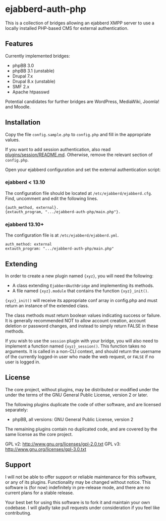 ejabberd-auth-php
=================

This is a collection of bridges allowing an ejabberd XMPP server to use a locally
installed PHP-based CMS for external authentication.

Features
--------

Currently implemented bridges:

* phpBB 3.0
* phpBB 3.1 (unstable)
* Drupal 7.x
* Drupal 8.x (unstable)
* SMF 2.x
* Apache htpasswd

Potential candidates for further bridges are WordPress, MediaWiki, Joomla! and Moodle.

Installation
------------

Copy the file `config.sample.php` to `config.php` and fill in the appropriate
values.

If you want to add session authentication, also read [plugins/session/README.md](
plugins/session/README.md). Otherwise, remove the relevant section of `config.php`.

Open your ejabberd configuration and set the external authentication script:

### ejabberd < 13.10 ###

The configuration file should be located at `/etc/ejabberd/ejabberd.cfg`. Find, uncomment
and edit the following lines.

    {auth_method, external}.
    {extauth_program, ".../ejabberd-auth-php/main.php"}.

### ejabberd 13.10+ ###

The configuration file is at `/etc/ejabberd/ejabberd.yml`.

    auth_method: external
    extauth_program: ".../ejabberd-auth-php/main.php"
    
Extending
---------

In order to create a new plugin named `{xyz}`, you will need the following:

* A class extending `EjabberdAuthBridge` and implementing its methods.
* A file named `{xyz}.module` that contains the function `{xyz}_init()`.

`{xyz}_init()` will receive its appropriate conf array in config.php and must
return an instance of the extended class.

The class methods must return boolean values indicating success or failure.
It is generally recommended NOT to allow account creation, account deletion or
password changes, and instead to simply return FALSE in these methods.

If you wish to use the `session` plugin with your bridge, you will also need to
implement a function named `{xyz}_session()`. This function takes no arguments.
It is called in a non-CLI context, and should return the username of the
currently logged-in user who made the web request, or `FALSE` if no user
is logged in.

License
-------

The core project, without plugins, may be distributed or modified under the 
under the terms of the GNU General Public License, version 2 or later.

The following plugins duplicate the code of other software, and are licensed
separately:

* phpBB, all versions: GNU General Public License, version 2

The remaining plugins contain no duplicated code, and are covered by the same 
license as the core project.

GPL v2: http://www.gnu.org/licenses/gpl-2.0.txt
GPL v3: http://www.gnu.org/licenses/gpl-3.0.txt

Support
-------

I will not be able to offer support or reliable maintenance for this software,
or any of its plugins. Functionality may be changed without notice. This software
is (for now) indefinitely in pre-release mode, and there are no current plans
for a stable release.

Your best bet for using this software is to fork it and maintain your own
codebase. I will gladly take pull requests under consideration if you feel like
contributing.
